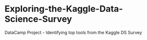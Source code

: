 # Exploring-the-Kaggle-Data-Science-Survey
 DataCamp Project - Identifying top tools from the Kaggle DS Survey
